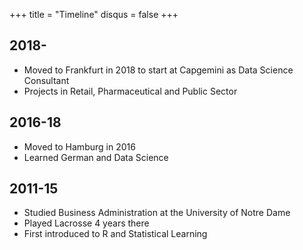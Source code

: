 +++
title = "Timeline"
disqus = false
+++


## 2018-

- Moved to Frankfurt in 2018 to start at Capgemini as Data Science Consultant
- Projects in Retail, Pharmaceutical and Public Sector

## 2016-18

- Moved to Hamburg in 2016
- Learned German and Data Science

## 2011-15

- Studied Business Administration at the University of Notre Dame
- Played Lacrosse 4 years there
- First introduced to R and Statistical Learning
